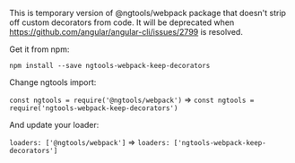 This is temporary version of @ngtools/webpack package that doesn't strip off custom decorators from code.
It will be deprecated when https://github.com/angular/angular-cli/issues/2799 is resolved.

Get it from npm: 

`npm install --save ngtools-webpack-keep-decorators`

Change ngtools import:

`const ngtools = require('@ngtools/webpack')` => `const ngtools = require('ngtools-webpack-keep-decorators')`

And update your loader:

`loaders: ['@ngtools/webpack']` => `loaders: ['ngtools-webpack-keep-decorators']`
